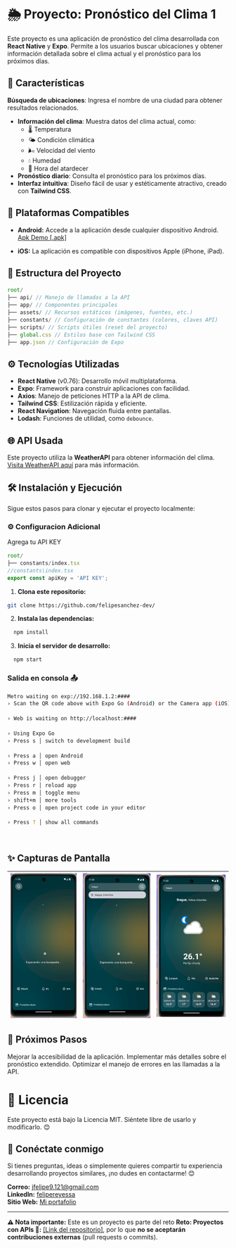 # 🌦️ Proyecto: Pronóstico del Clima 1
Este proyecto es una aplicación de pronóstico del clima desarrollada con **React Native** y **Expo**. Permite a los usuarios buscar ubicaciones y obtener información detallada sobre el clima actual y el pronóstico para los próximos días.
## 📱 Características
**Búsqueda de ubicaciones**: Ingresa el nombre de una ciudad para obtener resultados relacionados.
- **Información del clima**: Muestra datos del clima actual, como:  
  - 🌡️ Temperatura
  - 🌤️ Condición climática
  - 🌬️ Velocidad del viento
  - 💧 Humedad
  - 🌅 Hora del atardecer
- **Pronóstico diario**: Consulta el pronóstico para los próximos días.
- **Interfaz intuitiva**: Diseño fácil de usar y estéticamente atractivo, creado con **Tailwind CSS**.
## 📱 Plataformas Compatibles

- **Android:** Accede a la aplicación desde cualquier dispositivo Android.  
  [Apk Demo [.apk]](https://github.com/felipesanchez-dev/Pronostico-del-Clima/raw/main/.apk%20demo/ClimaApp.apk)

- **iOS:** La aplicación es compatible con dispositivos Apple (iPhone, iPad).
## 📂 Estructura del Proyecto
```JavaScript
root/ 
├── api/ // Manejo de llamadas a la API 
├── app/ // Componentes principales 
├── assets/ // Recursos estáticos (imágenes, fuentes, etc.) 
├── constants/ // Configuración de constantes (colores, claves API) 
├── scripts/ // Scripts útiles (reset del proyecto) 
├── global.css // Estilos base con Tailwind CSS 
├── app.json // Configuración de Expo 
 ```

## ⚙️ Tecnologías Utilizadas
- **React Native** (v0.76): Desarrollo móvil multiplataforma.
- **Expo**: Framework para construir aplicaciones con facilidad.
- **Axios**: Manejo de peticiones HTTP a la API de clima.
- **Tailwind CSS**: Estilización rápida y eficiente.
- **React Navigation**: Navegación fluida entre pantallas.
- **Lodash**: Funciones de utilidad, como `debounce`.
## 🌐 API Usada
Este proyecto utiliza la **WeatherAPI** para obtener información del clima. [Visita WeatherAPI aquí](https://www.weatherapi.com/) para más información.
## 🛠️ Instalación y Ejecución
Sigue estos pasos para clonar y ejecutar el proyecto localmente:
### ⚙️ Configuracion Adicional
Agrega tu API KEY
```JavaScript
root/ 
├── constants/index.tsx
//constants\index.tsx
export const apiKey = 'API KEY';
 ```
1. **Clona este repositorio:**

```bash
git clone https://github.com/felipesanchez-dev/
```
2.  **Instala las dependencias:**
```bash
  npm install
```
3.  **Inicia el servidor de desarrollo:**
```bash
  npm start
```
### Salida en consola 📤
```bash
Metro waiting on exp://192.168.1.2:####
› Scan the QR code above with Expo Go (Android) or the Camera app (iOS)

› Web is waiting on http://localhost:####

› Using Expo Go
› Press s │ switch to development build

› Press a │ open Android
› Press w │ open web

› Press j │ open debugger
› Press r │ reload app
› Press m │ toggle menu
› shift+m │ more tools
› Press o │ open project code in your editor

› Press ? │ show all commands
```
<br>

## ✨ Capturas de Pantalla

| ![Captura 1](https://github.com/felipesanchez-dev/Pronostico-del-Clima/blob/main/assets/Capturas/app1.jpg) | ![Captura 2](https://github.com/felipesanchez-dev/Pronostico-del-Clima/blob/main/assets/Capturas/app2.jpg) | ![Captura 3](https://github.com/felipesanchez-dev/Pronostico-del-Clima/blob/main/assets/Capturas/app3.jpg) |
|------------------------------------------|------------------------------------------|------------------------------------------|

## 📌 Próximos Pasos
Mejorar la accesibilidad de la aplicación.
Implementar más detalles sobre el pronóstico extendido.
Optimizar el manejo de errores en las llamadas a la API.

# 📄 Licencia
Este proyecto está bajo la Licencia MIT. Siéntete libre de usarlo y modificarlo. 😊

## **💬 Conéctate conmigo**  

Si tienes preguntas, ideas o simplemente quieres compartir tu experiencia desarrollando proyectos similares, ¡no dudes en contactarme! 😊  

**Correo:** [jfelipe9.121@gmail.com](mailto:jfelipe9.121@gmail.com)  
**LinkedIn:** [felipereyessa](https://www.linkedin.com/in/felipereyessa)  
**Sitio Web:** [Mi portafolio](https://pipedev.vercel.app/)  

--- 
**⚠️ Nota importante:** Este es un proyecto es parte del reto **Reto: Proyectos con APIs 🚀:** [[Link del repositorio]](https://github.com/felipesanchez-dev/RN-15-Projects-APIs-Challenge), por lo que **no se aceptarán contribuciones externas** (pull requests o commits).  
